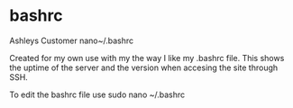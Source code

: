 # bashrc
Ashleys Customer nano~/.bashrc

Created for my own use with my the way I like my .bashrc file.
This shows the uptime of the server and the version when accesing the site through SSH.

To edit the bashrc file use sudo nano ~/.bashrc
